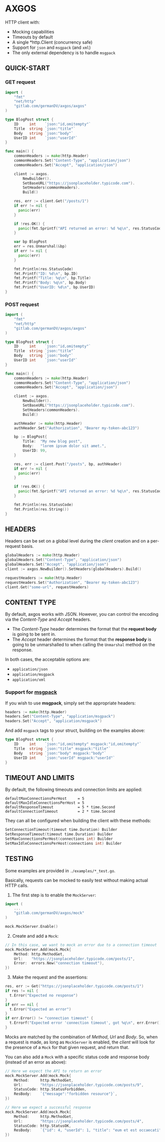# AXGOS

HTTP client with:

* Mocking capabilities
* Timeouts by default
* A single *http.Client (concurrency safe)
* Support for `json` and `msgpack` (and `xml`)
* The only external dependency is to handle `msgpack`

## QUICK-START

### GET request

```go
import (
    "fmt"
    "net/http"
    "gitlab.com/germanDV/axgos/axgos"
)

type BlogPost struct {
    ID     int    `json:"id,omitempty"`
    Title  string `json:"title"`
    Body   string `json:"body"`
    UserID int    `json:"userId"`
}

func main() {
    commonHeaders := make(http.Header)
    commonHeaders.Set("Content-Type", "application/json")
    commonHeaders.Set("Accept", "application/json")

    client := axgos.
        NewBuilder().
        SetBaseURL("https://jsonplaceholder.typicode.com").
        SetHeaders(commonHeaders).
        Build()

    res, err := client.Get("/posts/1")
    if err != nil {
      panic(err)
    }

    if !res.OK() {
      panic(fmt.Sprintf("API returned an error: %d %q\n", res.StatusCode, res.String()))
    }

    var bp BlogPost
    err = res.Unmarshal(&bp)
    if err != nil {
      panic(err)
    }

    fmt.Println(res.StatusCode)
    fmt.Printf("ID: %d\n", bp.ID)
    fmt.Printf("Title: %q\n", bp.Title)
    fmt.Printf("Body: %q\n", bp.Body)
    fmt.Printf("UserID: %d\n", bp.UserID)
}
```

### POST request

```go
import (
    "fmt"
    "net/http"
    "gitlab.com/germanDV/axgos/axgos"
)

type BlogPost struct {
    ID     int    `json:"id,omitempty"`
    Title  string `json:"title"`
    Body   string `json:"body"`
    UserID int    `json:"userId"`
}

func main() {
    commonHeaders := make(http.Header)
    commonHeaders.Set("Content-Type", "application/json")
    commonHeaders.Set("Accept", "application/json")

    client := axgos.
        NewBuilder().
        SetBaseURL("https://jsonplaceholder.typicode.com").
        SetHeaders(commonHeaders).
        Build()

    authHeader := make(http.Header)
    authHeader.Set("Authorization", "Bearer my-token-abc123")

    bp := BlogPost{
        Title:  "My new blog post",
        Body:   "lorem ipsum dolor sit amet.",
        UserID: 99,
    }

    res, err := client.Post("/posts", bp, authHeader)
    if err != nil {
      panic(err)
    }

    if !res.OK() {
      panic(fmt.Sprintf("API returned an error: %d %q\n", res.StatusCode, res.String()))
    }

    fmt.Println(res.StatusCode)
    fmt.Println(res.String())
}
```

## HEADERS

Headers can be set on a global level during the _client_ creation and on a per-request basis.

```go
globalHeaders := make(http.Header)
globalHeaders.Set("Content-Type", "application/json")
globalHeaders.Set("Accept", "application/json")
client := axgos.NewBuilder().SetHeaders(globalHeaders).Build()

requestHeaders := make(http.Header)
requestHeaders.Set("Authorization", "Bearer my-token-abc123")
client.Get("some-url", requestHeaders)
```

## CONTENT TYPE

By default, axgos works with JSON. However, you can control the encoding via the _Content-Type_
and _Accept_ headers.

* The _Content-Type_ header determines the format that the **request body** is going to be sent in.
* The _Accept_ header determines the format that the **response body** is going to be unmarshalled
  to when calling the `Unmarshal` method on the response.

In both cases, the acceptable options are:

* `application/json`
* `application/msgpack`
* `application/xml`

### Support for [msgpack](https://msgpack.org/)

If you wish to use **msgpack**, simply set the appropriate headers:

```go
headers := make(http.Header)
headers.Set("Content-Type", "application/msgpack")
headers.Set("Accept", "application/msgpack")
```

And add `msgpack` tags to your struct, building on the examples above:

```go
type BlogPost struct {
    ID     int    `json:"id,omitempty" msgpack:"id,omitempty"`
    Title  string `json:"title" msgpack:"title"`
    Body   string `json:"body" msgpack:"body"`
    UserID int    `json:"userId" msgpack:"userId"`
}
```

## TIMEOUT AND LIMITS

By default, the following timeouts and connection limits are applied:

```
defaultMaxConnectionsPerHost     = 5
defaultMaxIdleConnectionsPerHost = 5
defaultResponseTimeout           = 5 * time.Second
defaultConnectionTimeout         = 2 * time.Second
```

They can all be configured when building the client with these methods:

```go
SetConnectionTimeout(timeout time.Duration) Builder
SetResponseTimeout(timeout time.Duration) Builder
SetMaxConnectionsPerHost(connections int) Builder
SetMaxIdleConnectionsPerHost(connections int) Builder
```

## TESTING

Some examples are provided in `./examples/*_test.go`.

Basically, requests can be mocked to easily test without making actual HTTP calls.

1. The first step is to enable the `MockServer`:

```go
import (
    ...
    "gitlab.com/germanDV/axgos/mock"
)

mock.MockServer.Enable()
```

2. Create and add a `Mock`:

```go
// In this case, we want to mock an error due to a connection timeout
mock.MockServer.Add(mock.Mock{
    Method: http.MethodGet,
    Url:    "https://jsonplaceholder.typicode.com/posts/1",
    Error:  errors.New("connection timeout"),
})
```

3. Make the request and the assertions:

```go
res, err := Get("https://jsonplaceholder.typicode.com/posts/1")
if res != nil {
  t.Error("Expected no response")
}
if err == nil {
  t.Error("Expected an error")
}
if err.Error() != "connection timeout" {
  t.Errorf("Expected error 'connection timeout', got %q\n", err.Error())
}
```

Mocks are matched by the combination of _Method_, _Url_ and _Body_. So, when a request is made, as
long as `MockServer` is enabled, the _client_ will look for the presence of a `Mock` for that given
request, and return that.

You can also add a `Mock` with a specific status code and response body (instead of an error as above):

```go
// Here we expect the API to return an error
mock.MockServer.Add(mock.Mock{
    Method:     http.MethodGet,
    Url:        "https://jsonplaceholder.typicode.com/posts/9",
    StatusCode: http.StatusForbidden,
    ResBody:    `{"message":"forbidden resource"}`,
})

// Here we expect a successful response
mock.MockServer.Add(mock.Mock{
    Method:     http.MethodGet,
    Url:        "https://jsonplaceholder.typicode.com/posts/4",
    StatusCode: http.StatusOK,
    ResBody:    `{"id": 4, "userId": 1, "title": "eum et est occaecati", "body": "etc"}`,
})
```

